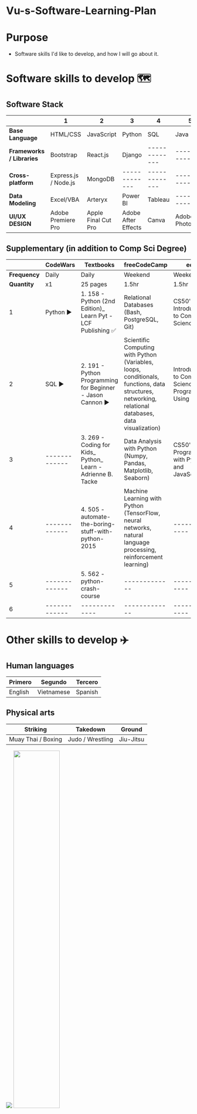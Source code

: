 # Vu-s-Software-Learning-Plan

# Purpose
* Software skills I'd like to develop, and how I will go about it. 


# Software skills to develop :world_map: 

## Software Stack 
|  | 1 | 2 | 3 | 4 | 5 |  
| ------------- | ------------- | ------------- | ------------- | ------------- |------------- | 
| **Base Language** | HTML/CSS | JavaScript | Python | SQL | Java | 
| **Frameworks / Libraries** | Bootstrap | React.js | Django | ------------- | ------------- | 
| **Cross-platform** | Express.js / Node.js | MongoDB | ------------- | ------------- | ------------- | 
| **Data Modeling** | Excel/VBA | Arteryx | Power BI | Tableau | ------------- | 
| **UI/UX DESIGN** | Adobe Premiere Pro | Apple Final Cut Pro | Adobe After Effects | Canva | Adobe Photoshop  | ------------- | 


## Supplementary (in addition to Comp Sci Degree)
|  | **CodeWars** | **Textbooks** | **freeCodeCamp** | **edX** |  
| ------------- | ------------- | ------------- | ------------- | ------------- |
| **Frequency** | Daily | Daily | Weekend | Weekend |
| **Quantity** | x1 | 25 pages | 1.5hr | 1.5hr |
| 1 | Python :arrow_forward: | 1. 158 - Python (2nd Edition)_ Learn Pyt - LCF Publishing :white_check_mark: | Relational Databases (Bash, PostgreSQL, Git) | CS50's Introduction to Computer Science :arrow_forward: |
| 2 | SQL :arrow_forward: | 2. 191 - Python Programming for Beginner - Jason Cannon :arrow_forward: | Scientific Computing with Python (Variables, loops, conditionals, functions, data structures, networking, relational databases, data visualization) | Introduction to Computer Science and Programming Using Python |
| 3 | ------------- | 3. 269 - Coding for Kids_ Python_ Learn - Adrienne B. Tacke | Data Analysis with Python (Numpy, Pandas, Matplotlib, Seaborn) | CS50's Web Programming with Python and JavaScript |
| 4 | ------------- | 4. 505 - automate-the-boring-stuff-with-python-2015 | Machine Learning with Python (TensorFlow, neural networks, natural language processing, reinforcement learning) | ------------- |
| 5 | ------------- | 5. 562 - python-crash-course | ------------- | ------------- |
| 6 | ------------- | ------------- | ------------- | ------------- |


# Other skills to develop :airplane:
## Human languages 
| Primero  | Segundo | Tercero | 
| ------------- | ------------- | ------------- | 
| English | Vietnamese | Spanish | 

## Physical arts 
| Striking  | Takedown | Ground |
| ------------- | ------------- | ------------- |
| Muay Thai / Boxing | Judo / Wrestling | Jiu-Jitsu | 


<img src="https://imgur.com/NCOVvY1.jpg">
<img src="https://i.imgur.com/VB5JNWE.jpg" width=50% height=50%>



